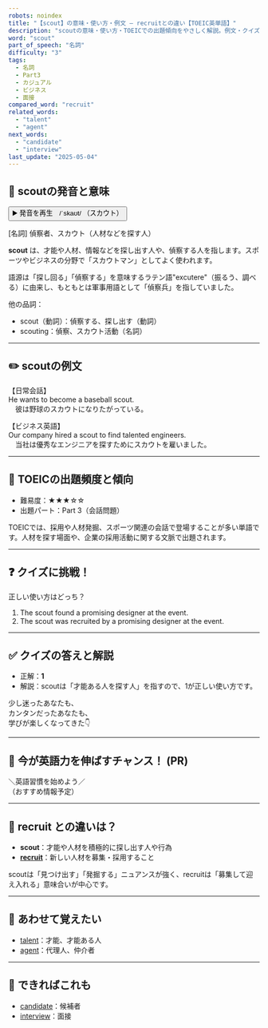 ```yaml
---
robots: noindex
title: "【scout】の意味・使い方・例文 ― recruitとの違い【TOEIC英単語】"
description: "scoutの意味・使い方・TOEICでの出題傾向をやさしく解説。例文・クイズ付きでrecruitとの違いもわかりやすく学べます。"
word: "scout"
part_of_speech: "名詞"
difficulty: "3"
tags:
  - 名詞
  - Part3
  - カジュアル
  - ビジネス
  - 面接
compared_word: "recruit"
related_words:
  - "talent"
  - "agent"
next_words:
  - "candidate"
  - "interview"
last_update: "2025-05-04"
---
```


## 🔰 scoutの発音と意味

<button class="play-audio" onclick="playTTS('scout')">
  <span class="play-audio-main">
    ▶️ 発音を再生　/ˈskaʊt/
  </span>
  <span class="play-audio-sub">
    （スカウト）
  </span>
</button>

[名詞] 偵察者、スカウト（人材などを探す人）

**scout** は、才能や人材、情報などを探し出す人や、偵察する人を指します。スポーツやビジネスの分野で「スカウトマン」としてよく使われます。

語源は「探し回る」「偵察する」を意味するラテン語"excutere"（振るう、調べる）に由来し、もともとは軍事用語として「偵察兵」を指していました。

他の品詞：  
- scout（動詞）：偵察する、探し出す（動詞）
- scouting：偵察、スカウト活動（名詞）

---

## ✏️ scoutの例文

【日常会話】  
He wants to become a baseball scout.  
　彼は野球のスカウトになりたがっている。

【ビジネス英語】  
Our company hired a scout to find talented engineers.  
　当社は優秀なエンジニアを探すためにスカウトを雇いました。

---

## 🎯 TOEICの出題頻度と傾向

- 難易度：★★★☆☆
- 出題パート：Part 3（会話問題）

TOEICでは、採用や人材発掘、スポーツ関連の会話で登場することが多い単語です。人材を探す場面や、企業の採用活動に関する文脈で出題されます。

---

## ❓ クイズに挑戦！

正しい使い方はどっち？

1. The scout found a promising designer at the event.  
2. The scout was recruited by a promising designer at the event.

---

## ✅ クイズの答えと解説

- 正解：**1**
- 解説：scoutは「才能ある人を探す人」を指すので、1が正しい使い方です。

少し迷ったあなたも、  
カンタンだったあなたも、  
学びが楽しくなってきた👇️

---

## 🚀 今が英語力を伸ばすチャンス！ (PR)

<div class="info-center">
＼英語習慣を始めよう／<br>  
（おすすめ情報予定）
</div>

---

## 🤔  recruit との違いは？

- **scout**：才能や人材を積極的に探し出す人や行為
- **[recruit](/word/recruit/)**：新しい人材を募集・採用すること

scoutは「見つけ出す」「発掘する」ニュアンスが強く、recruitは「募集して迎え入れる」意味合いが中心です。

---

## 🧩 あわせて覚えたい

- [talent](/word/talent/)：才能、才能ある人
- [agent](/word/agent/)：代理人、仲介者

---

## 📖 できればこれも

- [candidate](/word/candidate/)：候補者
- [interview](/word/interview/)：面接

<!-- cvid: aid43_bid13 -->
